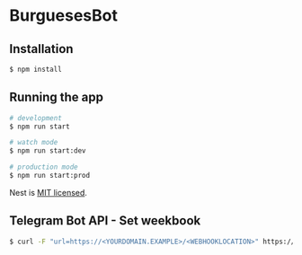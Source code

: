 # BurguesesBot

## Installation

```bash
$ npm install
```

## Running the app

```bash
# development
$ npm run start

# watch mode
$ npm run start:dev

# production mode
$ npm run start:prod
```

Nest is [MIT licensed](LICENSE).

## Telegram Bot API - Set weekbook

```bash
$ curl -F "url=https://<YOURDOMAIN.EXAMPLE>/<WEBHOOKLOCATION>" https://api.telegram.org/bot<YOURTOKEN>/setWebhook
```

